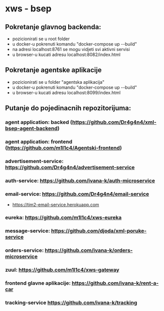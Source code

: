 # xws - bsep

## Pokretanje glavnog backenda:
  - pozicionirati se u root folder
  - u docker-u pokrenuti komandu "docker-compose up --build"
  - na adresi localhost:8761 se mogu vidjeti svi aktivni servisi
  - u browser-u kucati adresu localhost:8082/index.html
  
## Pokretanje agentske aplikacije
  - pozicionirati se u folder "agentska aplikacija"
  - u docker-u pokrenuti komandu "docker-compose up --build"
  - u browser-u kucati adresu localhost:8099/index.html
  
## Putanje do pojedinacnih repozitorijuma:

### agent application: backed (https://github.com/Dr4g4n4/xml-bsep-agent-backend)
### agent application: frontend (https://github.com/m1l1c4/Agentski-frontend)
### advertisement-service: https://github.com/Dr4g4n4/advertisement-service
### auth-service: https://github.com/ivana-k/auth-microservice
### email-service: https://github.com/Dr4g4n4/email-service
 - https://tim2-email-service.herokuapp.com
### eureka: https://github.com/m1l1c4/xws-eureka
### message-service: https://github.com/djoda/xml-poruke-service
### orders-service: https://github.com/ivana-k/orders-microservice
### zuul: https://github.com/m1l1c4/xws-gateway
### frontend glavne aplikacije: https://github.com/ivana-k/rent-a-car
### tracking-service https://github.com/ivana-k/tracking
